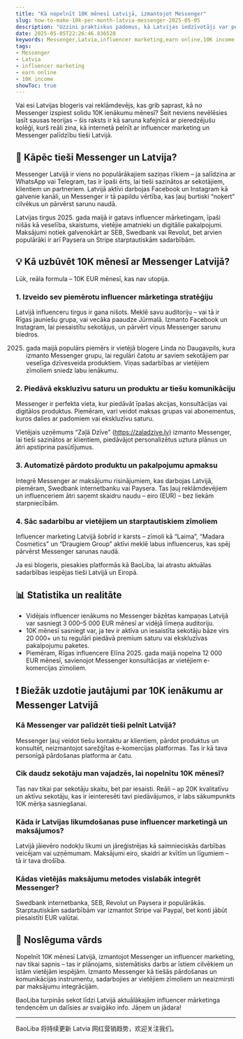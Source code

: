 ```yaml
---
title: "Kā nopelnīt 10K mēnesī Latvijā, izmantojot Messenger"
slug: how-to-make-10k-per-month-latvia-messenger-2025-05-05
description: "Uzzini praktiskus padomus, kā Latvijas iedzīvotāji var pelnīt 10 000 EUR mēnesī, izmantojot Messenger platformu un influencer mārketingu. Reāli piemēri, maksājumu iespējas un vietējā tirgus īpatnības 2025. gadā."
date: 2025-05-05T22:26:46.836528
keywords: Messenger,Latvia,influencer marketing,earn online,10K income
tags:
- Messenger
- Latvia
- influencer marketing
- earn online
- 10K income
showToc: true
---
```


Vai esi Latvijas blogeris vai reklāmdevējs, kas grib saprast, kā no Messenger izspiest solidu 10K ienākumu mēnesī? Šeit neviens nevēlēsies lasīt sausas teorijas – šis raksts ir kā saruna kafejnīcā ar pieredzējušu kolēģi, kurš reāli zina, kā internetā pelnīt ar influencer marketing un Messenger palīdzību tieši Latvijā.

## 📢 Kāpēc tieši Messenger un Latvija?

Messenger Latvijā ir viens no populārākajiem saziņas rīkiem – ja salīdzina ar WhatsApp vai Telegram, tas ir īpaši ērts, lai tieši sazinātos ar sekotājiem, klientiem un partneriem. Latvijā aktīvi darbojas Facebook un Instagram kā galvenie kanāli, un Messenger ir tā papildu vērtība, kas ļauj burtiski “noķert” cilvēkus un pārvērst sarunu naudā.

Latvijas tirgus 2025. gada maijā ir gatavs influencer mārketingam, īpaši nišās kā veselība, skaistums, vietējie amatnieki un digitālie pakalpojumi. Maksājumi notiek galvenokārt ar SEB, Swedbank vai Revolut, bet arvien populārāki ir arī Paysera un Stripe starptautiskām sadarbībām.

## 💡 Kā uzbūvēt 10K mēnesī ar Messenger Latvijā?

Lūk, reāla formula – 10K EUR mēnesī, kas nav utopija.

### 1. Izveido sev piemērotu influencer mārketinga stratēģiju  

Latvijā influenceru tirgus ir gana nišots. Meklē savu auditoriju – vai tā ir Rīgas jauniešu grupa, vai vecāka paaudze Jūrmalā. Izmanto Facebook un Instagram, lai piesaistītu sekotājus, un pārvērt viņus Messenger sarunu biedros.

2025. gada maijā populārs piemērs ir vietējā blogere Linda no Daugavpils, kura izmanto Messenger grupu, lai regulāri čatotu ar saviem sekotājiem par veselīga dzīvesveida produktiem. Viņas sadarbības ar vietējiem zīmoliem sniedz labu ienākumu.

### 2. Piedāvā ekskluzīvu saturu un produktu ar tiešu komunikāciju  

Messenger ir perfekta vieta, kur piedāvāt īpašas akcijas, konsultācijas vai digitālos produktus. Piemēram, vari veidot maksas grupas vai abonementus, kuros dalies ar padomiem vai ekskluzīvu saturu.

Vietējais uzņēmums “Zaļā Dzīve” (https://zaladzive.lv) izmanto Messenger, lai tieši sazinātos ar klientiem, piedāvājot personalizētus uztura plānus un ātri apstiprina pasūtījumus.

### 3. Automatizē pārdoto produktu un pakalpojumu apmaksu  

Integrē Messenger ar maksājumu risinājumiem, kas darbojas Latvijā, piemēram, Swedbank internetbanku vai Paysera. Tas ļauj reklāmdevējiem un influenceriem ātri saņemt skaidru naudu – eiro (EUR) – bez liekām starpniecībām.

### 4. Sāc sadarbību ar vietējiem un starptautiskiem zīmoliem  

Influencer marketing Latvijā šobrīd ir karsts – zīmoli kā “Laima”, “Madara Cosmetics” un “Draugiem Group” aktīvi meklē labus influencerus, kas spēj pārvērst Messenger sarunas naudā.

Ja esi blogeris, piesakies platformās kā BaoLiba, lai atrastu aktuālas sadarbības iespējas tieši Latvijā un Eiropā.  

## 📊 Statistika un realitāte  

- Vidējais influencer ienākums no Messenger bāzētas kampaņas Latvijā var sasniegt 3 000–5 000 EUR mēnesī ar vidējā līmeņa auditoriju.  
- 10K mēnesī sasniegt var, ja tev ir aktīva un iesaistīta sekotāju bāze virs 20 000+ un tu regulāri piedāvā premium saturu vai ekskluzīvas pakalpojumu paketes.  
- Piemēram, Rīgas influencere Elīna 2025. gada maijā nopelna 12 000 EUR mēnesī, savienojot Messenger konsultācijas ar vietējiem e-komercijas zīmoliem.

## ❗ Biežāk uzdotie jautājumi par 10K ienākumu ar Messenger Latvijā  

### Kā Messenger var palīdzēt tieši pelnīt Latvijā?  

Messenger ļauj veidot tiešu kontaktu ar klientiem, pārdot produktus un konsultēt, neizmantojot sarežģītas e-komercijas platformas. Tas ir kā tava personīgā pārdošanas platforma ar čatu.

### Cik daudz sekotāju man vajadzēs, lai nopelnītu 10K mēnesī?  

Tas nav tikai par sekotāju skaitu, bet par iesaisti. Reāli – ap 20K kvalitatīvu un aktīvu sekotāju, kas ir ieinteresēti tavi piedāvājumos, ir labs sākumpunkts 10K mērķa sasniegšanai.

### Kāda ir Latvijas likumdošanas puse influencer marketingā un maksājumos?  

Latvijā jāievēro nodokļu likumi un jāreģistrējas kā saimnieciskās darbības veicējam vai uzņēmumam. Maksājumi eiro, skaidri ar kvītīm un līgumiem – tā ir tava drošība.

### Kādas vietējās maksājumu metodes vislabāk integrēt Messenger?  

Swedbank internetbanka, SEB, Revolut un Paysera ir populārākās. Starptautiskām sadarbībām var izmantot Stripe vai Paypal, bet konti jābūt piesaistīti EUR valūtai.

## 💪 Noslēguma vārds

Nopelnīt 10K mēnesī Latvijā, izmantojot Messenger un influencer marketing, nav tikai sapnis – tas ir plānojams, sistemātisks darbs ar īstiem cilvēkiem un īstām vietējām iespējām. Izmanto Messenger kā tiešās pārdošanas un komunikācijas instrumentu, sadarbojies ar vietējiem zīmoliem un neaizmirsti par maksājumu integrācijām.

BaoLiba turpinās sekot līdzi Latvijā aktuālākajām influencer mārketinga tendencēm un dalīsies ar svaigāko info. Jāņem un jādara!

---

BaoLiba 将持续更新 Latvia 网红营销趋势，欢迎关注我们。